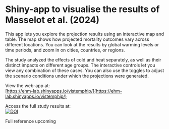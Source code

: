 # Shiny-app to visualise the results of Masselot et al. (2024)

This app lets you explore the projection results using an interactive map and table. The map shows how projected mortality outcomes vary across different locations. You can look at the results by global warming levels or time periods, and zoom in on cities, countries, or regions.

The study analyzed the effects of cold and heat separately, as well as their distinct impacts on different age groups. The interactive controls let you view any combination of these cases. You can also use the toggles to adjust the scenario conditions under which the projections were generated.


View the web-app at:  
[https://ehm-lab.shinyapps.io/vistemphip/](https://ehm-lab.shinyapps.io/vistemphip/)

Access the full study results at:  
[![DOI](https://zenodo.org/badge/DOI/10.5281/zenodo.14004322.svg)](https://doi.org/10.5281/zenodo.14004322)


Full reference upcoming
